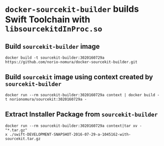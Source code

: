 # `docker-sourcekit-builder` builds Swift Toolchain with `libsourcekitdInProc.so`

## Build `sourcekit-builder` image
```console
docker build -t sourcekit-builder:3020160729a https://github.com/norio-nomura/docker-sourcekit-builder.git
```

## Build `sourcekit` image using context created by `sourcekit-builder`
```console
docker run --rm sourcekit-builder:3020160729a context | docker build -t norionomura/sourcekit:3020160729a -
```

## Extract Installer Package from `sourcekit-builder`
```console
docker run --rm sourcekit-builder:3020160729a context|tar xv - "*.tar.gz"
x ./swift-DEVELOPMENT-SNAPSHOT-2016-07-29-a-1045162-with-sourcekit.tar.gz
```
